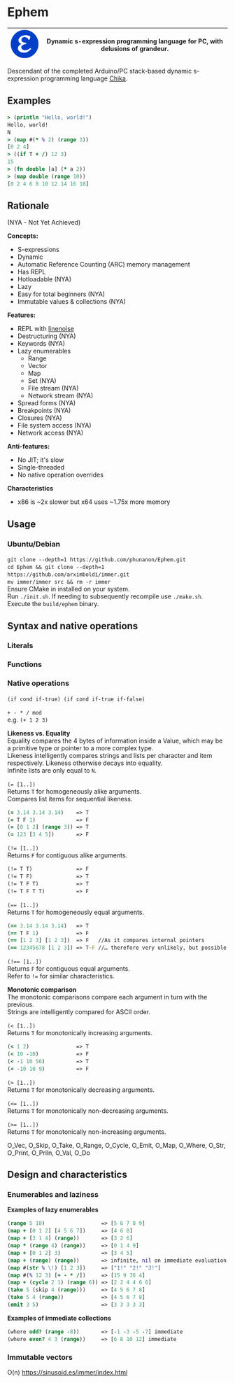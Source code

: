 # Ephem

| ![Ephem logo](media/Ephem-logo.png) | Dynamic s-expression programming language for PC, with delusions of grandeur. |
| - | - |

Descendant of the completed Arduino/PC stack-based dynamic s-expression programming language [Chika](https://phunanon.github.com/Chika).

## Examples

```clj
> (println "Hello, world!")
Hello, world!
N
> (map #(* % 2) (range 3))
[0 2 4]
> ((if T + /) 12 3)
15
> (fn double [a] (* a 2))
> (map double (range 10))
[0 2 4 6 8 10 12 14 16 18]
```

## Rationale

(NYA - Not Yet Achieved)

**Concepts:**  
- S-expressions
- Dynamic
- Automatic Reference Counting (ARC) memory management
- Has REPL
- Hotloadable (NYA)
- Lazy
- Easy for total beginners (NYA)
- Immutable values & collections (NYA)

**Features:**  
- REPL with [linenoise](https://github.com/antirez/linenoise)
- Destructuring (NYA)
- Keywords (NYA)
- Lazy enumerables
  - Range
  - Vector
  - Map
  - Set (NYA)
  - File stream (NYA)
  - Network stream (NYA)
- Spread forms (NYA)
- Breakpoints (NYA)
- Closures (NYA)
- File system access (NYA)
- Network access (NYA)

**Anti-features:**  
- No JIT; it's slow
- Single-threaded
- No native operation overrides

**Characteristics**
- x86 is ~2x slower but x64 uses ~1.75x more memory

## Usage

### Ubuntu/Debian  
`git clone --depth=1 https://github.com/phunanon/Ephem.git`  
`cd Ephem && git clone --depth=1 https://github.com/arximboldi/immer.git`  
`mv immer/immer src && rm -r immer`  
Ensure CMake in installed on your system.  
Run `./init.sh`. If needing to subsequently recompile use `./make.sh`.  
Execute the `build/ephem` binary.

## Syntax and native operations

### Literals

### Functions

### Native operations

`(if cond if-true) (if cond if-true if-false)`  

`+ - * / mod`  
e.g. `(+ 1 2 3)`

**Likeness vs. Equality**  
Equality compares the 4 bytes of information inside a Value, which may be a primitive type or pointer to a more complex type.  
Likeness intelligently compares strings and lists per character and item respectively. Likeness otherwise decays into equality.  
Infinite lists are only equal to `N`.

`(= [1..])`  
Returns `T` for homogeneously alike arguments.  
Compares list items for sequential likeness.  
```clj
(= 3.14 3.14 3.14)    => T
(= T F 1)             => F
(= [0 1 2] (range 3)) => T
(= 123 [3 4 5])       => F
```

`(!= [1..])`  
Returns `F` for contiguous alike arguments.  
```clj
(!= T T)              => F
(!= T F)              => T
(!= T F T)            => T
(!= T F T T)          => F
```

`(== [1..])`  
Returns `T` for homogeneously equal arguments.  
```clj
(== 3.14 3.14 3.14)   => T
(== T F 1)            => F
(== [1 2 3] [1 2 3])  => F   //As it compares internal pointers
(== 12345678 [1 2 3]) => T~F //… therefore very unlikely, but possible to be T
```

`(!== [1..])`  
Returns `F` for contiguous equal arguments.  
Refer to `!=` for similar characteristics.

**Monotonic comparison**  
The monotonic comparisons compare each argument in turn with the previous.  
Strings are intelligently compared for ASCII order.

`(< [1..])`  
Returns `T` for monotonically increasing arguments.  
```clj
(< 1 2)               => T
(< 10 -10)            => F
(< -1 10 56)          => T
(< -10 10 9)          => F
```

`(> [1..])`  
Returns `T` for monotonically decreasing arguments.

`(<= [1..])`  
Returns `T` for monotonically non-decreasing arguments.

`(>= [1..])`  
Returns `T` for monotonically non-increasing arguments.

  
  O_Vec, O_Skip, O_Take, O_Range, O_Cycle, O_Emit,
  O_Map, O_Where,
  O_Str, O_Print, O_Priln, O_Val, O_Do

## Design and characteristics

### Enumerables and laziness

**Examples of lazy enumerables**

```clj
(range 5 10)                  => [5 6 7 8 9]
(map + [0 1 2] [4 5 6 7])     => [4 6 8]
(map + [3 1 4] (range))       => [3 2 6]
(map * (range 4) (range))     => [0 1 4 9]
(map + [0 1 2] 3)             => [3 4 5]
(map + (range) (range))       => infinite, nil on immediate evaluation
(map #(str % \!) [1 2 3])     => ["1!" "2!" "3!"]
(map #(% 12 3) [+ - * /])     => [15 9 36 4]
(map + (cycle 2 1) (range 6)) => [2 2 4 4 6 6]
(take 5 (skip 4 (range)))     => [4 5 6 7 8]
(take 5 4 (range))            => [4 5 6 7 8]
(emit 3 5)                    => [3 3 3 3 3]
```

**Examples of immediate collections**

```clj
(where odd? (range -8))       => [-1 -3 -5 -7] immediate
(where even? 4 3 (range))     => [6 8 10 12] immediate
```

### Immutable vectors

O(n)
https://sinusoid.es/immer/index.html